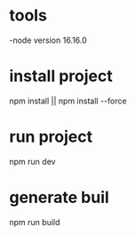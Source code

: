 # tools
-node version 16.16.0
# install project
npm install  ||  npm install --force
# run project
 npm run dev
# generate buil
npm run build